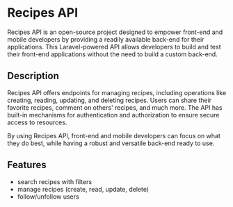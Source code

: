 # Recipes API

Recipes API is an open-source project designed to empower front-end and mobile developers by providing a readily available back-end for their applications. This Laravel-powered API allows developers to build and test their front-end applications without the need to build a custom back-end.

## Description

Recipes API offers endpoints for managing recipes, including operations like creating, reading, updating, and deleting recipes. Users can share their favorite recipes, comment on others' recipes, and much more. The API has built-in mechanisms for authentication and authorization to ensure secure access to resources.

By using Recipes API, front-end and mobile developers can focus on what they do best, while having a robust and versatile back-end ready to use.

## Features
- search recipes with filters
- manage recipes (create, read, update, delete)
- follow/unfollow users